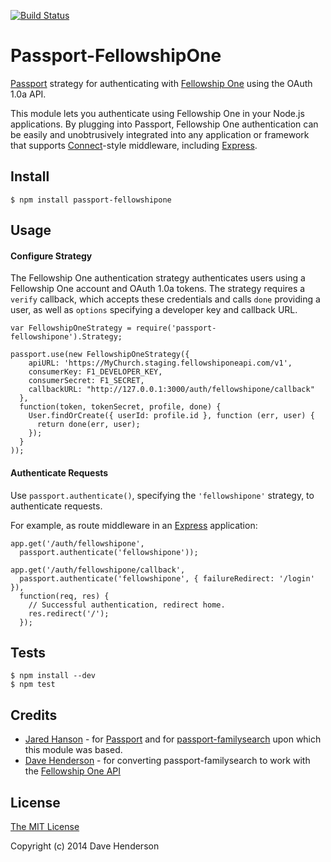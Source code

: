 [![Build Status](https://secure.travis-ci.org/hairyhenderson/passport-fellowshipone.png)](http://travis-ci.org/hairyhenderson/passport-fellowshipone)

# Passport-FellowshipOne

[Passport](http://passportjs.org/) strategy for authenticating with [Fellowship One](http://developer.fellowshipone.org) using the OAuth 1.0a API.

This module lets you authenticate using Fellowship One in your Node.js
applications. By plugging into Passport, Fellowship One authentication can be
easily and unobtrusively integrated into any application or framework that
supports [Connect](http://www.senchalabs.org/connect/)-style middleware,
including [Express](http://expressjs.com/).

## Install

    $ npm install passport-fellowshipone

## Usage

#### Configure Strategy

The Fellowship One authentication strategy authenticates users using a
Fellowship One account and OAuth 1.0a tokens. The strategy requires a `verify`
callback, which accepts these credentials and calls `done` providing a user, as
well as `options` specifying a developer key and callback URL.

    var FellowshipOneStrategy = require('passport-fellowshipone').Strategy;

    passport.use(new FellowshipOneStrategy({
		apiURL: 'https://MyChurch.staging.fellowshiponeapi.com/v1',
        consumerKey: F1_DEVELOPER_KEY,
        consumerSecret: F1_SECRET,
        callbackURL: "http://127.0.0.1:3000/auth/fellowshipone/callback"
      },
      function(token, tokenSecret, profile, done) {
        User.findOrCreate({ userId: profile.id }, function (err, user) {
          return done(err, user);
        });
      }
    ));

#### Authenticate Requests

Use `passport.authenticate()`, specifying the `'fellowshipone'` strategy, to
authenticate requests.

For example, as route middleware in an [Express](http://expressjs.com/)
application:

    app.get('/auth/fellowshipone',
      passport.authenticate('fellowshipone'));
    
    app.get('/auth/fellowshipone/callback', 
      passport.authenticate('fellowshipone', { failureRedirect: '/login' }),
      function(req, res) {
        // Successful authentication, redirect home.
        res.redirect('/');
      });

<!-- Coming soon!
## Examples

For a complete, working example, refer to the [login example](https://github.com/hairyhenderson/passport-fellowshipone/tree/master/examples/login).
-->

## Tests

    $ npm install --dev
    $ npm test

## Credits

  - [Jared Hanson](http://github.com/jaredhanson) - for [Passport](http://passportjs.org/) and for [passport-familysearch](https://github.com/jaredhanson/passport-familysearch) upon which this module was based.
  - [Dave Henderson](http://github.com/hairyhenderson) - for converting passport-familysearch to work with the [Fellowship One API](http://developer.fellowshipone.com/)


## License

[The MIT License](http://opensource.org/licenses/MIT)

Copyright (c) 2014 Dave Henderson
